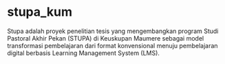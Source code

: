 # stupa_kum
Stupa adalah proyek penelitian tesis yang mengembangkan program Studi Pastoral Akhir Pekan (STUPA) di Keuskupan Maumere sebagai model transformasi pembelajaran dari format konvensional menuju pembelajaran digital berbasis Learning Management System (LMS).
